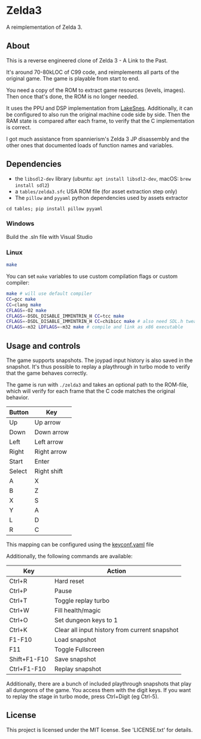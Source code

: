 # Zelda3
A reimplementation of Zelda 3.

## About

This is a reverse engineered clone of Zelda 3 - A Link to the Past.

It's around 70-80kLOC of C99 code, and reimplements all parts of the original game. The game is playable from start to end.

You need a copy of the ROM to extract game resources (levels, images). Then once that's done, the ROM is no longer needed.

It uses the PPU and DSP implementation from [LakeSnes](https://github.com/elzo-d/LakeSnes).
Additionally, it can be configured to also run the original machine code side by side. Then the RAM state is compared after each frame, to verify that the C implementation is correct.

I got much assistance from spannierism's Zelda 3 JP disassembly and the other ones that documented loads of function names and variables.

## Dependencies

- the `libsdl2-dev` library (ubuntu: `apt install libsdl2-dev`, macOS: `brew install sdl2`)
- a `tables/zelda3.sfc` USA ROM file (for asset extraction step only)
- The `pillow` and `pyyaml` python dependencies used by assets extractor

```
cd tables; pip install pillow pyyaml
```

### Windows
Build the .sln file with Visual Studio

### Linux

```sh
make
```

You can set `make` variables to use custom compilation flags or custom compiler:

```sh
make # will use default compiler
CC=gcc make
CC=clang make
CFLAGS=-O2 make
CFLAGS=-DSDL_DISABLE_IMMINTRIN_H CC=tcc make
CFLAGS=-DSDL_DISABLE_IMMINTRIN_H CC=chibicc make # also need SDL.h tweaking
CFLAGS=-m32 LDFLAGS=-m32 make # compile and link as x86 executable
```

## Usage and controls

The game supports snapshots. The joypad input history is also saved in the snapshot. It's thus possible to replay a playthrough in turbo mode to verify that the game behaves correctly.

The game is run with `./zelda3` and takes an optional path to the ROM-file, which will verify for each frame that the C code matches the original behavior.

| Button | Key         |
| ------ | ----------- |
| Up     | Up arrow    |
| Down   | Down arrow  |
| Left   | Left arrow  |
| Right  | Right arrow |
| Start  | Enter       |
| Select | Right shift |
| A      | X           |
| B      | Z           |
| X      | S           |
| Y      | A           |
| L      | D           |
| R      | C           |

This mapping can be configured using the [keyconf.yaml](keyconf.yaml) file

Additionally, the following commands are available:

| Key     | Action                |
| ------- | --------------------- |
| Ctrl+R  | Hard reset            |
| Ctrl+P  | Pause                 |
| Ctrl+T  | Toggle replay turbo   |
| Ctrl+W  | Fill health/magic     |
| Ctrl+O  | Set dungeon keys to 1 |
| Ctrl+K  | Clear all input history from current snapshot  |
| F1-F10  | Load snapshot         |
| F11     | Toggle Fullscreen     |
| Shift+F1-F10 | Save snapshot    |
| Ctrl+F1-F10 | Replay snapshot   |

Additionally, there are a bunch of included playthrough snapshots that play all dungeons of the game. You access them with the digit keys. If you want to replay the stage in turbo mode, press Ctrl+Digit (eg Ctrl-5).


## License

This project is licensed under the MIT license. See 'LICENSE.txt' for details.
